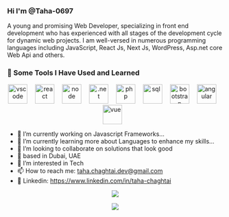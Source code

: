 ### Hi I'm @Taha-0697

A young and promising Web Developer, specializing in front end development who has experienced with all stages of the development cycle for dynamic web projects. I am well-versed in numerous programming languages including JavaScript, React Js, Next Js, WordPress, Asp.net core Web Api and others.

### 🚀 Some Tools I Have Used and Learned

<p align="center">
  <img src="https://cdn.jsdelivr.net/gh/devicons/devicon/icons/vscode/vscode-original.svg" alt="vscode" width="45" height="45" style="margin-right: 1em;" />
  <img src="https://cdn.jsdelivr.net/gh/devicons/devicon/icons/react/react-original.svg" alt="react" width="45" height="45" style="margin-right: 1em;" />
  <img src="https://cdn.jsdelivr.net/gh/devicons/devicon/icons/nodejs/nodejs-original.svg" alt="node" width="45" height="45" style="margin-right: 1em;" />
  <img src="https://cdn.jsdelivr.net/gh/devicons/devicon/icons/dot-net/dot-net-original.svg" alt=".net" width="45" height="45" style="margin-right: 1em;" />
  <img src="https://cdn.jsdelivr.net/gh/devicons/devicon/icons/php/php-original.svg" alt="php" width="45" height="45" style="margin-right: 1em;" />
  <img src="https://cdn.jsdelivr.net/gh/devicons/devicon/icons/mysql/mysql-original.svg" alt="sql" width="45" height="45" style="margin-right: 1em;" />
  <img src="https://cdn.jsdelivr.net/gh/devicons/devicon/icons/bootstrap/bootstrap-plain.svg" alt="bootstrap" width="45" height="45" style="margin-right: 1em;" />
  <img src="https://cdn.jsdelivr.net/gh/devicons/devicon/icons/angularjs/angularjs-original.svg" alt="angular" width="45" height="45" style="margin-right: 1em;" />
  <img src="https://cdn.jsdelivr.net/gh/devicons/devicon/icons/vuejs/vuejs-original.svg" alt="vue" width="45" height="45" style="margin-right: 1em;" />
</p>

- 🔭 I’m currently working on Javascript Frameworks...
- 🌱 I’m currently learning more about Languages to enhance my skills...
- 💞️ I’m looking to collaborate on solutions that look good
- 🔔 based in Dubai, UAE
- 👀 I’m interested in Tech
- 📫 How to reach me: taha.chaghtai.dev@gmail.com 
- 📌 Linkedin: https://www.linkedin.com/in/taha-chaghtai

<p align = "center">
  <img align="center" src="https://github-readme-streak-stats.herokuapp.com/?user=Taha-0697&theme=dark" />
 
  <p align = "center"> 
     <img src="https://profile-counter.glitch.me/Taha-0697/count.svg" /> 
  </p>
</p>




